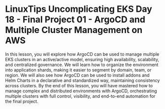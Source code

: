 # LinuxTips Uncomplicating EKS Day 18 - Final Project 01 - ArgoCD and Multiple Cluster Management on AWS

In this lesson, you will explore how ArgoCD can be used to manage multiple EKS clusters in an active/active model, ensuring high availability, scalability, and centralized governance. We will learn how to organize the environment into application shards, making it easier to segment by domain, team, or region. We will also see how ArgoCD can be used to install addons and Helm Charts in a declarative and standardized way, maintaining consistency across clusters. By the end of this lesson, you will have mastered how to manage complex and distributed environments with ArgoCD, orchestrating multiple clusters with full control, visibility, and end-to-end automation for the final project.